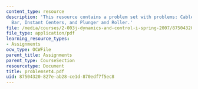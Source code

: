 ```yaml
---
content_type: resource
description: 'This resource contains a problem set with problems: Cable Reel, Sliding
  Bar, Instant Centers, and Plunger and Roller.'
file: /media/courses/2-003j-dynamics-and-control-i-spring-2007/87504320827eab28ce1d870edf7f5ec8_problemset4.pdf
file_type: application/pdf
learning_resource_types:
- Assignments
ocw_type: OCWFile
parent_title: Assignments
parent_type: CourseSection
resourcetype: Document
title: problemset4.pdf
uid: 87504320-827e-ab28-ce1d-870edf7f5ec8
---
```

